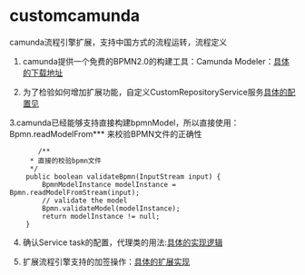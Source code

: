 # customcamunda
camunda流程引擎扩展，支持中国方式的流程运转，流程定义

1.  camunda提供一个免费的BPMN2.0的构建工具：Camunda Modeler：[具体的下载地址](https://camunda.com/download/modeler/)

2. 为了检验如何增加扩展功能，自定义CustomRepositoryService服务[具体的配置见](https://github.com/AndiHappy/customcamunda/wiki/%E6%89%A9%E5%B1%95%E6%88%96%E4%BF%AE%E6%94%B9%E5%BC%95%E6%93%8E%E5%8A%9F%E8%83%BD)
	
3.camunda已经能够支持直接构建bpmnModel，所以直接使用：Bpmn.readModelFrom*** 来校验BPMN文件的正确性

~~~   
       /**
	 * 直接的校验bpmn文件
	 */
	public boolean validateBpmn(InputStream input) {
		BpmnModelInstance modelInstance = Bpmn.readModelFromStream(input);
		// validate the model
		Bpmn.validateModel(modelInstance);
		return modelInstance != null;
	}
~~~   

4. 确认Service task的配置，代理类的用法:[具体的实现逻辑](https://github.com/AndiHappy/customcamunda/wiki/%E5%89%8D%E5%8A%A0%E7%AD%BE%EF%BC%8C%E5%90%8E%E5%8A%A0%E7%AD%BE%E7%9A%84%E5%AE%9E%E7%8E%B0)

5. 扩展流程引擎支持的加签操作：[具体的扩展实现](https://github.com/AndiHappy/customcamunda/wiki/%E5%89%8D%E5%8A%A0%E7%AD%BE%EF%BC%8C%E5%90%8E%E5%8A%A0%E7%AD%BE%E7%9A%84%E5%AE%9E%E7%8E%B0)


